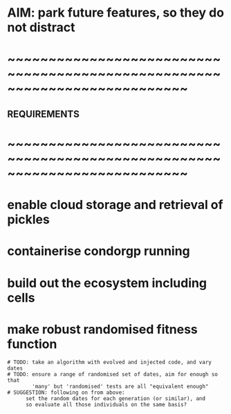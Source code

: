 # AIM: park future features, so they do not distract

# ~~~~~~~~~~~~~~~~~~~~~~~~~~~~~~~~~~~~~~~~~~~~~~~~~~~~~~~~~~~~~~~~~~~~~~~~~~
## REQUIREMENTS
# ~~~~~~~~~~~~~~~~~~~~~~~~~~~~~~~~~~~~~~~~~~~~~~~~~~~~~~~~~~~~~~~~~~~~~~~~~~

  # enable cloud storage and retrieval of pickles
  # containerise condorgp running
  # build out the ecosystem including cells

  # make robust randomised fitness function
    # TODO: take an algorithm with evolved and injected code, and vary dates
    # TODO: ensure a range of randomised set of dates, aim for enough so that
            'many' but 'randomised' tests are all "equivalent enough"
    # SUGGESTION: following on from above:
          set the random dates for each generation (or similar), and
          so evaluate all those individuals on the same basis?
